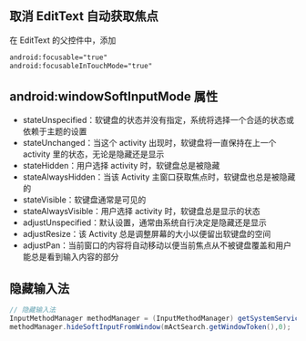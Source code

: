 ## 取消 EditText 自动获取焦点
在 EditText 的父控件中，添加
```xml
android:focusable="true"
android:focusableInTouchMode="true"
```
## android:windowSoftInputMode 属性
- stateUnspecified：软键盘的状态并没有指定，系统将选择一个合适的状态或依赖于主题的设置
- stateUnchanged：当这个 activity 出现时，软键盘将一直保持在上一个 activity 里的状态，无论是隐藏还是显示
- stateHidden：用户选择 activity 时，软键盘总是被隐藏
- stateAlwaysHidden：当该 Activity 主窗口获取焦点时，软键盘也总是被隐藏的
- stateVisible：软键盘通常是可见的
- stateAlwaysVisible：用户选择 activity 时，软键盘总是显示的状态
- adjustUnspecified：默认设置，通常由系统自行决定是隐藏还是显示
- adjustResize：该 Activity 总是调整屏幕的大小以便留出软键盘的空间
- adjustPan：当前窗口的内容将自动移动以便当前焦点从不被键盘覆盖和用户能总是看到输入内容的部分

## 隐藏输入法
```java
// 隐藏输入法
InputMethodManager methodManager = (InputMethodManager) getSystemService(INPUT_METHOD_SERVICE);
methodManager.hideSoftInputFromWindow(mActSearch.getWindowToken(),0);
```
